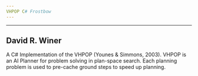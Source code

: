 ```yaml
---
VHPOP C# Frostbow
---
```


---
David R. Winer
---


A C# Implementation of the VHPOP (Younes & Simmons, 2003). VHPOP is an AI Planner for problem solving in plan-space search. Each planning problem is used to pre-cache ground steps to speed up planning.